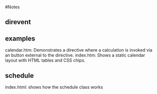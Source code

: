 #Notes

## direvent 

## examples
calendar.htm: Demonstrates a directive where a calculation is invoked via an button external to the directive. 
index.htm: Shows a static calendar layout with HTML tables and CSS chips.

## schedule
index.html: shows how the schedule class works 

